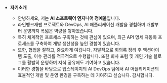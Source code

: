 - **자기소개**

  - 안녕하세요, 저는 **AI 소프트웨어 엔지니어 정예울**입니다.
  - 라인뱅크재팬 프로젝트와 DevOps, AI 애플리케이션 개발을 경험하며 개발부터 운영까지 폭넓은 역량을 쌓아왔습니다.
  - 특히 체계적인 프로세스 구축하는 것에 관심이 있으며, 최근 API 명세 자동화 프로세스를 구축하여 개발 생산성을 높인 경험이 있습니다.
  - 또한, 협업을 잘하고, 중요하게 여깁니다. 자발적으로 회의록 정리 후 액션아이템 도출, 이슈 관리를 적극적으로 수행합니다. 또한 회사 포럼 및 개인 기술 블로그를 활발히 운영하며 지식 공유에도 기여하고 있습니다.
  - 이러한 경험을 바탕으로 업스테이지의 AI DevOps 팀에서 AI 어플리케이션의 효율적인 개발 및 운영 환경을 구축하는 데 기여하고 싶습니다. 감사합니다.
